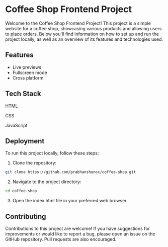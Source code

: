 
# Coffee Shop Frontend Project

Welcome to the Coffee Shop Frontend Project! This project is a simple website for a coffee shop, showcasing various products and allowing users to place orders. Below you'll find information on how to set up and run the project locally, as well as an overview of its features and technologies used.




## Features

- Live previews
- Fullscreen mode
- Cross platform


## Tech Stack


HTML

CSS

JavaScript

## Deployment

To run this project locally, follow these steps:

1. Clone the repository:

```bash
git clone https://github.com/prabhanshunoc/coffee-shop.git
```
2. Navigate to the project directory:

```bash
cd coffee-shop
```
3. Open the index.html file in your preferred web browser.

## Contributing

Contributions to this project are welcome! If you have suggestions for improvements or would like to report a bug, please open an issue on the GitHub repository. Pull requests are also encouraged.

